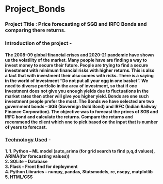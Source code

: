 # Project_Bonds
<h3>Project Title : Price forecasting of SGB and IRFC Bonds and comparing there returns.</h3>
<h3>Introduction of the project -</h3>
<h4>The 2008-09 global financial crises and 2020-21 pandemic have shown us the volatility of the market. Many people have are finding a way to invest money to secure their future. People are trying to find a secure investment with minimum financial risks with higher returns. This is also a fact that with investment their also comes with risks. There is a saying in the world of investment “Do not put all your egg in one basket”. We need to diverse portfolio in the area of investment, so that if one investment does not give you enough yields due to fluctuations in the market rates then other will give you higher yield. Bonds are one such investment people prefer the most. The Bonds we have selected are two government bonds – SGB (Sovereign Gold Bond) and IRFC (Indian Railway Finance Corporation). The objective was to forecast the prices of SGB and IRFC bond and calculate the returns. Compare the returns and recommend the client which one to pick based on the input that is number of years to forecast.</h4>
<h3><u>Technology Used</u> -</h3>
<h4>
1. 1.	Python – ML model (auto_arima (for grid search to find p,q,d values), ARIMA(for forecasting values))<br>
2.	SQLite – Database<br>
3.	Flask – Front End for deployment<br>
4.	Python Libraries – numpy, pandas, Statsmodels, re, nsepy, matplotlib<br>
5.	HTML/CSS<br>
</h4>
